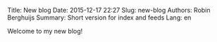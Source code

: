 Title: New blog
Date: 2015-12-17 22:27
Slug: new-blog
Authors: Robin Berghuijs
Summary: Short version for index and feeds
Lang: en

Welcome to my new blog!
